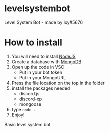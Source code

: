 # levelsystembot
Level System Bot - made by lxy#5676



# How to install
  1. You will need to install [NodeJS](https://nodejs.org/en/)
  2. Create a database with [MongoDB](https://www.mongodb.com/)
  3. Open up the code in VSC 
     * Put in your bot token
     * Put in your MongoURL
  4. Press the file location on the top in the folder
  5. install the packages needed
       * discord.js
       * discord-xp
       * mongoose
  7. type `node .`
  8. Enjoy!

Basic level system bot
